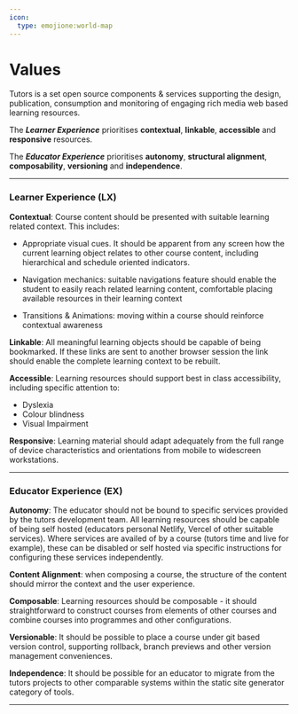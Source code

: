 ```yaml
---
icon:
  type: emojione:world-map
---
```


# Values

Tutors is a set open source components & services supporting the design, publication, consumption and monitoring of engaging rich media web based learning resources. 

The ***Learner Experience*** prioritises **contextual**, **linkable**, **accessible** and **responsive** resources. 

The ***Educator Experience*** prioritises **autonomy**, **structural alignment**, **composability**,  **versioning** and **independence**.

---

### Learner Experience (LX)

**Contextual**: Course content should be presented with suitable learning related context. This includes:

- Appropriate visual cues. It should be apparent from any screen how the current learning object  relates to other course content, including hierarchical and schedule oriented indicators.

- Navigation mechanics: suitable navigations feature should enable the student to easily reach related learning content, comfortable placing available resources in their learning context

- Transitions & Animations: moving within a course should reinforce contextual awareness

**Linkable**: All meaningful learning objects should be capable of being bookmarked. If these links are sent to another browser session the link should enable the complete learning context to be rebuilt.

**Accessible**: Learning resources should support best in class accessibility, including specific attention to:

- Dyslexia
- Colour blindness 
- Visual Impairment

**Responsive**: Learning material should adapt adequately from the full range of device characteristics and orientations from mobile to widescreen workstations.

---

### Educator Experience (EX)

**Autonomy**: The educator should not be bound to specific services provided by the tutors development team. All learning resources should be capable of being self hosted (educators personal Netlify, Vercel of other suitable services). Where services are availed of by a course (tutors time and live for example), these can be disabled or self hosted via specific instructions for configuring these services independently.

**Content Alignment**: when composing a course, the structure of the content should mirror the context and the user experience.

**Composable**: Learning resources should be composable - it should straightforward to construct courses from elements of other courses and combine courses into programmes and other configurations.

**Versionable**: It should be possible to place a course under git based version control, supporting rollback, branch previews and other version management conveniences.

**Independence**: It should be possible for an educator to migrate from the tutors projects to other comparable systems within the static site generator category of tools.

---

